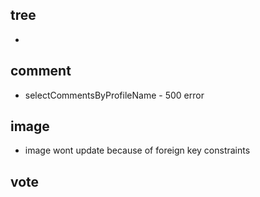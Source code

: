 ## tree
- 


## comment
- selectCommentsByProfileName - 500 error

## image
- image wont update because of foreign key constraints

## vote
